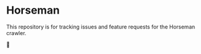# Horseman

This repository is for tracking issues and feature requests for the Horseman crawler.

👀
